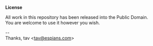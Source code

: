 **License**

All work in this repository has been released into the Public Domain.  
You are welcome to use it however you wish.

--  
Thanks, tav <<tav@espians.com>>
